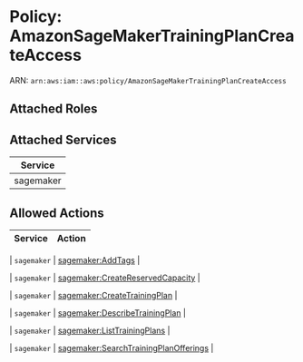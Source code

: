 # Policy: AmazonSageMakerTrainingPlanCreateAccess

ARN: `arn:aws:iam::aws:policy/AmazonSageMakerTrainingPlanCreateAccess`

## Attached Roles

## Attached Services

| Service |
|---------|
| sagemaker |

## Allowed Actions

| Service | Action |
|:-------:|--------|

| `sagemaker` | [sagemaker:AddTags](../actions.md#sagemaker:addtags) |

| `sagemaker` | [sagemaker:CreateReservedCapacity](../actions.md#sagemaker:createreservedcapacity) |

| `sagemaker` | [sagemaker:CreateTrainingPlan](../actions.md#sagemaker:createtrainingplan) |

| `sagemaker` | [sagemaker:DescribeTrainingPlan](../actions.md#sagemaker:describetrainingplan) |

| `sagemaker` | [sagemaker:ListTrainingPlans](../actions.md#sagemaker:listtrainingplans) |

| `sagemaker` | [sagemaker:SearchTrainingPlanOfferings](../actions.md#sagemaker:searchtrainingplanofferings) |
